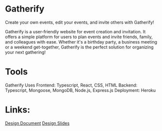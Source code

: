 # Gatherify

Create your own events, edit your events, and invite others with Gatherify!

Gatherify is a user-friendly website for event creation and invitation. It offers a simple platform for users to plan events and invite friends, family, and colleagues with ease. Whether it's a birthday party, a business meeting or a weekend get-together, Gatherify is the perfect solution for organizing your next gathering!


# Tools
Gatherify Uses
Frontend: Typescript, React, CSS, HTML
Backend: Typescript, Mongoose, MongoDB, Node.js, Express.js 
Deployment: Heroku

# Links: 
[Design Document](https://docs.google.com/document/d/1g-bXLr8UO42HDgAfFCyfsVBnmkwYqKfE1W28yO5zXek/edit?usp=sharing)
[Design Slides](https://docs.google.com/presentation/d/1uxIiyStIwSSvVreXjd5kB0ZB-hvAQ6iZb3KPsZW9wT4/edit?usp=sharing)






